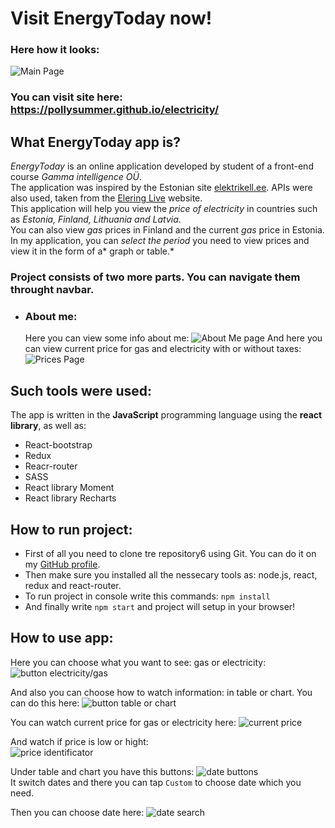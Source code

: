 # Visit EnergyToday now!
### Here how it looks:
![Main Page](https://github.com/PollySummer/electricity/blob/master/public/readmeImg/mainPage.png)
### You can visit site here: https://pollysummer.github.io/electricity/ <br/>

## What EnergyToday app is?
_EnergyToday_ is an online application developed by student of a front-end course _Gamma intelligence OÜ_.<br/>
The application was inspired by the Estonian site [elektrikell.ee](https://www.elektrikell.ee/). APIs were also used, taken from the [Elering Live](https://dashboard.elering.ee/et) website. <br/>
This application will help you view the *price of electricity* in countries such as *Estonia, Finland, Lithuania and Latvia*.<br/>
You can also view *gas* prices in Finland and the current *gas* price in Estonia.<br/>
In my application, you can *select the period* you need to view prices and view it in the form of a* graph or table.*<br/>

### Project consists of two more parts. You can navigate them throught navbar.
* ### About me:
  Here you can view some info about me:
  ![About Me page](https://github.com/PollySummer/electricity/blob/master/public/readmeImg/aboutMe.png)
And here you can view current price for gas and electricity with or without taxes:
![Prices Page](https://github.com/PollySummer/electricity/blob/master/public/readmeImg/PricesPage.png)

## Such tools were used:
The app is written in the **JavaScript** programming language using the **react library**, as well as: <br/>
* React-bootstrap
* Redux
* Reacr-router
* SASS
* React library Moment
* React library Recharts

## How to run project:
* First of all you need to clone tre repository6 using Git. You can do it on my [GitHub profile](https://github.com/PollySummer/electricity).
* Then make sure you installed all the nessecary tools as: node.js, react, redux and react-router.
* To run project in console write this commands: `npm install`
* And finally write `npm start` and project will setup in your browser!

## How to use app:
Here you can choose what you want to see: gas or electricity: 
![button electricity/gas](https://github.com/PollySummer/electricity/blob/master/public/readmeImg/eleSwitch.png)

And also you can choose how to watch information: in table or chart. You can do this here: 
![button table or chart](https://github.com/PollySummer/electricity/blob/master/public/readmeImg/chartOrTable.png)

You can watch current price for gas or electricity here: 
![current price](https://github.com/PollySummer/electricity/blob/master/public/readmeImg/CurrentPrice.png)

And watch if price is low or hight: <br/>
![price identificator](https://github.com/PollySummer/electricity/blob/master/public/readmeImg/Price.png) 

Under table and chart you have this buttons: 
![date buttons](https://github.com/PollySummer/electricity/blob/master/public/readmeImg/dateSwitcher.png) <br/>
It switch dates and there you can tap `Custom` to choose date which you need.

Then you can choose date here:
![date search](https://github.com/PollySummer/electricity/blob/master/public/readmeImg/dateSearch.png) 

